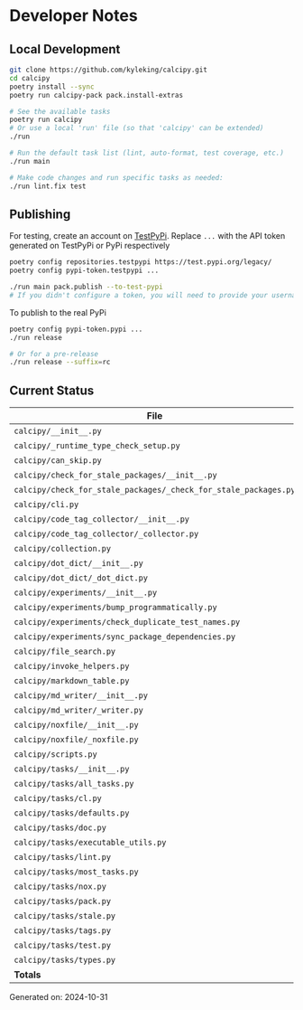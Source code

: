 # Developer Notes

## Local Development

```sh
git clone https://github.com/kyleking/calcipy.git
cd calcipy
poetry install --sync
poetry run calcipy-pack pack.install-extras

# See the available tasks
poetry run calcipy
# Or use a local 'run' file (so that 'calcipy' can be extended)
./run

# Run the default task list (lint, auto-format, test coverage, etc.)
./run main

# Make code changes and run specific tasks as needed:
./run lint.fix test
```

## Publishing

For testing, create an account on [TestPyPi](https://test.pypi.org/legacy/). Replace `...` with the API token generated on TestPyPi or PyPi respectively

```sh
poetry config repositories.testpypi https://test.pypi.org/legacy/
poetry config pypi-token.testpypi ...

./run main pack.publish --to-test-pypi
# If you didn't configure a token, you will need to provide your username and password to publish
```

To publish to the real PyPi

```sh
poetry config pypi-token.pypi ...
./run release

# Or for a pre-release
./run release --suffix=rc
```

## Current Status

<!-- {cts} COVERAGE -->
| File                                                            | Statements | Missing | Excluded | Coverage |
|-----------------------------------------------------------------|-----------:|--------:|---------:|---------:|
| `calcipy/__init__.py`                                           | 4          | 0       | 0        | 100.0%   |
| `calcipy/_runtime_type_check_setup.py`                          | 13         | 0       | 33       | 100.0%   |
| `calcipy/can_skip.py`                                           | 14         | 1       | 0        | 88.9%    |
| `calcipy/check_for_stale_packages/__init__.py`                  | 5          | 2       | 0        | 60.0%    |
| `calcipy/check_for_stale_packages/_check_for_stale_packages.py` | 133        | 13      | 3        | 86.7%    |
| `calcipy/cli.py`                                                | 34         | 1       | 88       | 92.9%    |
| `calcipy/code_tag_collector/__init__.py`                        | 5          | 2       | 0        | 60.0%    |
| `calcipy/code_tag_collector/_collector.py`                      | 130        | 2       | 0        | 93.9%    |
| `calcipy/collection.py`                                         | 41         | 3       | 52       | 86.5%    |
| `calcipy/dot_dict/__init__.py`                                  | 5          | 2       | 0        | 60.0%    |
| `calcipy/dot_dict/_dot_dict.py`                                 | 6          | 0       | 0        | 100.0%   |
| `calcipy/experiments/__init__.py`                               | 0          | 0       | 0        | 100.0%   |
| `calcipy/experiments/bump_programmatically.py`                  | 22         | 22      | 0        | 0.0%     |
| `calcipy/experiments/check_duplicate_test_names.py`             | 33         | 0       | 2        | 98.2%    |
| `calcipy/experiments/sync_package_dependencies.py`              | 47         | 47      | 0        | 0.0%     |
| `calcipy/file_search.py`                                        | 32         | 0       | 2        | 100.0%   |
| `calcipy/invoke_helpers.py`                                     | 27         | 4       | 0        | 83.8%    |
| `calcipy/markdown_table.py`                                     | 29         | 4       | 0        | 81.8%    |
| `calcipy/md_writer/__init__.py`                                 | 5          | 2       | 0        | 60.0%    |
| `calcipy/md_writer/_writer.py`                                  | 93         | 6       | 0        | 89.7%    |
| `calcipy/noxfile/__init__.py`                                   | 5          | 2       | 0        | 60.0%    |
| `calcipy/noxfile/_noxfile.py`                                   | 39         | 2       | 51       | 91.5%    |
| `calcipy/scripts.py`                                            | 6          | 0       | 51       | 100.0%   |
| `calcipy/tasks/__init__.py`                                     | 0          | 0       | 0        | 100.0%   |
| `calcipy/tasks/all_tasks.py`                                    | 37         | 0       | 0        | 93.9%    |
| `calcipy/tasks/cl.py`                                           | 26         | 5       | 0        | 78.1%    |
| `calcipy/tasks/defaults.py`                                     | 17         | 0       | 0        | 90.5%    |
| `calcipy/tasks/doc.py`                                          | 29         | 0       | 8        | 94.9%    |
| `calcipy/tasks/executable_utils.py`                             | 32         | 0       | 0        | 90.9%    |
| `calcipy/tasks/lint.py`                                         | 38         | 2       | 0        | 86.2%    |
| `calcipy/tasks/most_tasks.py`                                   | 32         | 0       | 0        | 100.0%   |
| `calcipy/tasks/nox.py`                                          | 8          | 0       | 0        | 100.0%   |
| `calcipy/tasks/pack.py`                                         | 47         | 13      | 0        | 62.0%    |
| `calcipy/tasks/stale.py`                                        | 6          | 0       | 0        | 100.0%   |
| `calcipy/tasks/tags.py`                                         | 18         | 1       | 0        | 90.9%    |
| `calcipy/tasks/test.py`                                         | 39         | 1       | 2        | 90.9%    |
| `calcipy/tasks/types.py`                                        | 11         | 0       | 0        | 93.3%    |
| **Totals**                                                      | 1068       | 137     | 292      | 82.9%    |

Generated on: 2024-10-31
<!-- {cte} -->
